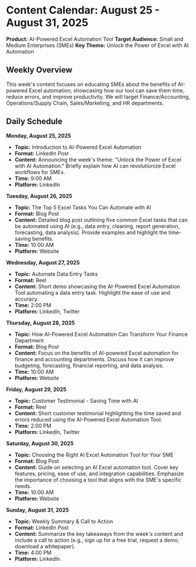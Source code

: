 # Content Calendar: August 25 - August 31, 2025

**Product:** AI-Powered Excel Automation Tool
**Target Audience:** Small and Medium Enterprises (SMEs)
**Key Theme:** Unlock the Power of Excel with AI Automation

## Weekly Overview
This week's content focuses on educating SMEs about the benefits of AI-powered Excel automation, showcasing how our tool can save them time, reduce errors, and improve productivity. We will target Finance/Accounting, Operations/Supply Chain, Sales/Marketing, and HR departments.

## Daily Schedule

**Monday, August 25, 2025**
*   **Topic:** Introduction to AI-Powered Excel Automation
*   **Format:** LinkedIn Post
*   **Content:** Announcing the week's theme: "Unlock the Power of Excel with AI Automation." Briefly explain how AI can revolutionize Excel workflows for SMEs.
*   **Time:** 9:00 AM
*   **Platform:** LinkedIn

**Tuesday, August 26, 2025**
*   **Topic:** The Top 5 Excel Tasks You Can Automate with AI
*   **Format:** Blog Post
*   **Content:** Detailed blog post outlining five common Excel tasks that can be automated using AI (e.g., data entry, cleaning, report generation, forecasting, data analysis). Provide examples and highlight the time-saving benefits.
*   **Time:** 10:00 AM
*   **Platform:** Website

**Wednesday, August 27, 2025**
*   **Topic:** Automate Data Entry Tasks
*   **Format:** Reel
*   **Content:** Short demo showcasing the AI-Powered Excel Automation Tool automating a data entry task. Highlight the ease of use and accuracy.
*   **Time:** 2:00 PM
*   **Platform:** LinkedIn, Twitter

**Thursday, August 28, 2025**
*   **Topic:** How AI-Powered Excel Automation Can Transform Your Finance Department
*   **Format:** Blog Post
*   **Content:** Focus on the benefits of AI-powered Excel automation for finance and accounting departments. Discuss how it can improve budgeting, forecasting, financial reporting, and data analysis.
*   **Time:** 10:00 AM
*   **Platform:** Website

**Friday, August 29, 2025**
*   **Topic:** Customer Testimonial - Saving Time with AI
*   **Format:** Reel
*   **Content:** Short customer testimonial highlighting the time saved and errors reduced using the AI-Powered Excel Automation Tool.
*   **Time:** 2:00 PM
*   **Platform:** LinkedIn, Twitter

**Saturday, August 30, 2025**
*   **Topic:** Choosing the Right AI Excel Automation Tool for Your SME
*   **Format:** Blog Post
*   **Content:** Guide on selecting an AI Excel automation tool. Cover key features, pricing, ease of use, and integration capabilities. Emphasize the importance of choosing a tool that aligns with the SME's specific needs.
*   **Time:** 10:00 AM
*   **Platform:** Website

**Sunday, August 31, 2025**
*   **Topic:** Weekly Summary & Call to Action
*   **Format:** LinkedIn Post
*   **Content:** Summarize the key takeaways from the week's content and include a call to action (e.g., sign up for a free trial, request a demo, download a whitepaper).
*   **Time:** 4:00 PM
*   **Platform:** LinkedIn